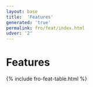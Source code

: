 ```yaml
---
layout: base
title:  'Features'
generated: 'true'
permalink: fro/feat/index.html
udver: '2'
---
```


# Features

{% include fro-feat-table.html %}
